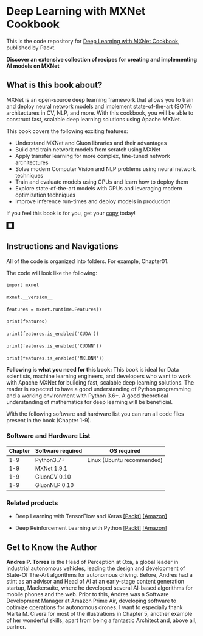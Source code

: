 # Deep Learning with MXNet Cookbook

<a href="https://www.packtpub.com/product/deep-learning-with-mxnet-cookbook/9781800569607?utm_source=github&utm_medium=repository&utm_campaign=9781805125266"><img src="https://content.packt.com/B16591/cover_image_small.jpg" alt="" height="256px" align="right"></a>

This is the code repository for [Deep Learning with MXNet Cookbook](https://www.packtpub.com/product/deep-learning-with-mxnet-cookbook/9781800569607?utm_source=github&utm_medium=repository&utm_campaign=9781805125266), published by Packt.

**Discover an extensive collection of recipes for creating and 
implementing AI models on MXNet**

## What is this book about?
MXNet is an open-source deep learning framework that allows you to train and deploy neural network models and implement state-of-the-art (SOTA) architectures in CV, NLP, and more. With this cookbook, you will be able to construct fast, scalable deep learning solutions using Apache MXNet.

This book covers the following exciting features:
* Understand MXNet and Gluon libraries and their advantages
* Build and train network models from scratch using MXNet
* Apply transfer learning for more complex, fine-tuned network architectures
* Solve modern Computer Vision and NLP problems using neural network techniques
* Train and evaluate models using GPUs and learn how to deploy them
* Explore state-of-the-art models with GPUs and leveraging modern optimization techniques
* Improve inference run-times and deploy models in production

If you feel this book is for you, get your [copy](https://www.amazon.com/dp/1800569602) today!

<a href="https://www.packtpub.com/?utm_source=github&utm_medium=banner&utm_campaign=GitHubBanner"><img src="https://raw.githubusercontent.com/PacktPublishing/GitHub/master/GitHub.png" 
alt="https://www.packtpub.com/" border="5" /></a>

## Instructions and Navigations
All of the code is organized into folders. For example, Chapter01.

The code will look like the following:
```
import mxnet
 
mxnet.__version__

features = mxnet.runtime.Features()

print(features)
 
print(features.is_enabled('CUDA'))
 
print(features.is_enabled('CUDNN'))
 
print(features.is_enabled('MKLDNN'))
```

**Following is what you need for this book:**
This book is ideal for Data scientists, machine learning engineers, and developers who want to work with Apache MXNet for building fast, scalable deep learning solutions. The reader is expected to have a good understanding of Python programming and a working environment with Python 3.6+. A good theoretical understanding of mathematics for deep learning will be beneficial.

With the following software and hardware list you can run all code files present in the book (Chapter 1-9).
### Software and Hardware List
| Chapter | Software required | OS required |
| -------- | ------------------------------------ | ----------------------------------- |
| 1-9 | Python3.7+  | Linux (Ubuntu recommended) |
| 1-9 | MXNet 1.9.1 |  |
| 1-9 | GluonCV 0.10 |  |
| 1-9 | GluonNLP 0.10 |  |


### Related products
* Deep Learning with TensorFlow and Keras [[Packt]](https://www.packtpub.com/product/deep-learning-with-tensorflow-and-keras-third-edition/9781803232911?utm_source=github&utm_medium=repository&utm_campaign=9781803232911) [[Amazon]](https://www.amazon.com/dp/1803232919)

* Deep Reinforcement Learning with Python [[Packt]](https://www.packtpub.com/product/deep-reinforcement-learning-with-python-second-edition/9781839210686?utm_source=github&utm_medium=repository&utm_campaign=9781839210686) [[Amazon]](https://www.amazon.com/dp/1839210680)


## Get to Know the Author
**Andres P. Torres**
is the Head of Perception at Oxa, a global leader in industrial autonomous vehicles, leading the design and development of State-Of The-Art algorithms for autonomous driving. Before, Andres had a stint as an advisor and Head of AI at an early-stage content generation startup, Maekersuite, where he developed several AI-based algorithms for mobile phones and the web. Prior to this, Andres was a Software Development Manager at Amazon Prime Air, developing software to optimize operations for autonomous drones. I want to especially thank Marta M. Civera for most of the illustrations in Chapter 5, another example of her wonderful skills, apart from being a fantastic Architect and, above all, partner.



